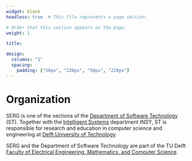 ```yaml
---
widget: blank
headless: true  # This file represents a page section.

# Order that this section appears on the page.
weight: 1

title: 

design:
  columns: "1"
  spacing:
    padding: ["50px", "220px", "50px", "220px"]
---
```



# Organization


SERG is one of the sections of the [Department of Software Technology](https://www.tudelft.nl/en/eemcs/the-faculty/departments/software-technology/) (ST). Together with the [Intelligent Systems](https://www.tudelft.nl/en/eemcs/the-faculty/departments/intelligent-systems/) department INSY, ST is responsible for research and education in computer science and engineering at [Delft University of Technology](https://www.tudelft.nl).

SERG and the Department of Software Technology are part of the TU Delft [Faculty of Electrical Engineering, Mathematics, and Computer Science](https://www.tudelft.nl/en/eemcs/).
